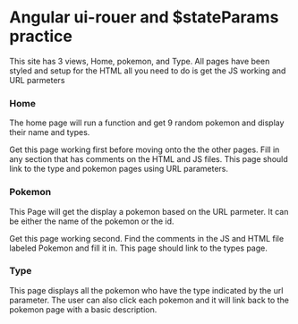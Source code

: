 # Angular ui-rouer and $stateParams practice

This site has 3 views, Home, pokemon, and Type. All pages have been styled and setup for the HTML all you need to do is get the JS working and URL parmeters

### Home
The home page will run a function and get 9 random pokemon and display their name and types.

Get this page working first before moving onto the the other pages. Fill in any section that has comments on the HTML and JS files. This page should link to the type and pokemon pages using URL parameters.

### Pokemon
This Page will get the display a pokemon based on the URL parmeter. It can be either the name of the pokemon or the id.

Get this page working second. Find the comments in the JS and HTML file labeled Pokemon and fill it in. This page should link to the types page.

### Type
This page displays all the pokemon who have the type indicated by the url parameter. The user can also click each pokemon and it will link back to the pokemon page with a basic description.
